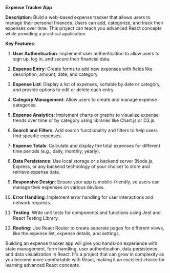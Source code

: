 **Expense Tracker App**

**Description**: Build a web-based expense tracker that allows users to manage their personal finances. Users can add, categorize, and track their expenses over time. This project can teach you advanced React concepts while providing a practical application.

**Key Features**:

1. **User Authentication**: Implement user authentication to allow users to sign up, log in, and secure their financial data.

2. **Expense Entry**: Create forms to add new expenses with fields like description, amount, date, and category.

3. **Expense List**: Display a list of expenses, sortable by date or category, and provide options to edit or delete each entry.

4. **Category Management**: Allow users to create and manage expense categories.

5. **Expense Analytics**: Implement charts or graphs to visualize expense trends over time or by category using libraries like Chart.js or D3.js.

6. **Search and Filters**: Add search functionality and filters to help users find specific expenses.

7. **Expense Totals**: Calculate and display the total expenses for different time periods (e.g., daily, monthly, yearly).

8. **Data Persistence**: Use local storage or a backend server (Node.js, Express, or any backend technology of your choice) to store and retrieve expense data.

9. **Responsive Design**: Ensure your app is mobile-friendly, so users can manage their expenses on various devices.

10. **Error Handling**: Implement error handling for user interactions and network requests.

11. **Testing**: Write unit tests for components and functions using Jest and React Testing Library.

12. **Routing**: Use React Router to create separate pages for different views, like the expense list, expense details, and settings.

Building an expense tracker app will give you hands-on experience with state management, form handling, user authentication, data persistence, and data visualization in React. It's a project that can grow in complexity as you become more comfortable with React, making it an excellent choice for learning advanced React concepts.
